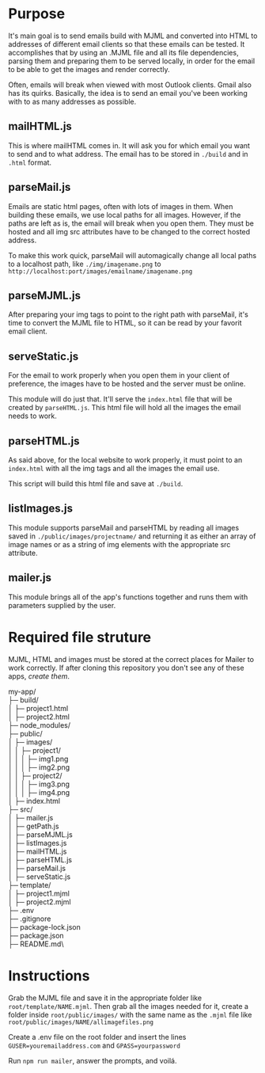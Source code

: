 # Purpose

It's main goal is to send emails build with MJML and converted into HTML to addresses of different email clients so that these emails can be tested. It accomplishes that by using an .MJML file and all its file dependencies, parsing them and preparing them to be served locally, in order for the email to be able to get the images and render correctly.

Often, emails will break when viewed with most Outlook clients. Gmail also has its quirks. Basically, the idea is to send an email you've been working with to as many addresses as possible.

## mailHTML.js

This is where mailHTML comes in. It will ask you for which email you want to send and to what address. The email has to be stored in `./build` and in `.html` format.

## parseMail.js

Emails are static html pages, often with lots of images in them. When building these emails, we use local paths for all images. However, if the paths are left as is, the email will break when you open them. They must be hosted and all img src attributes have to be changed to the correct hosted address.

To make this work quick, parseMail will automagically change all local paths to a localhost path, like `./img/imagename.png` to `http://localhost:port/images/emailname/imagename.png`

## parseMJML.js

After preparing your img tags to point to the right path with parseMail, it's time to convert the MJML file to HTML, so it can be read by your favorit email client.

## serveStatic.js

For the email to work properly when you open them in your client of preference, the images have to be hosted and the server must be online.

This module will do just that. It'll serve the `index.html` file that will be created by `parseHTML.js`. This html file will hold all the images the email needs to work.

## parseHTML.js

As said above, for the local website to work properly, it must point to an `index.html` with all the img tags and all the images the email use.

This script will build this html file and save at `./build`.

## listImages.js

This module supports parseMail and parseHTML by reading all images saved in `./public/images/projectname/` and returning it as either an array of image names or as a string of img elements with the appropriate src attribute.

## mailer.js

This module brings all of the app's functions together and runs them with parameters supplied by the user.

# Required file struture

MJML, HTML and images must be stored at the correct places for Mailer to work correctly. If after cloning this repository you don't see any of these apps, *create them*.

my-app/\
├─ build/\
│  ├─ project1.html\
│  ├─ project2.html\
├─ node_modules/\
├─ public/\
│  ├─ images/\
│  │  ├─ project1/\
│  │  │  ├─ img1.png\
│  │  │  ├─ img2.png\
│  │  ├─ project2/\
│  │  │  ├─ img3.png\
│  │  │  ├─ img4.png\
│  ├─ index.html\
├─ src/\
│  ├─ mailer.js\
│  ├─ getPath.js\
│  ├─ parseMJML.js\
│  ├─ listImages.js\
│  ├─ mailHTML.js\
│  ├─ parseHTML.js\
│  ├─ parseMail.js\
│  ├─ serveStatic.js\
├─ template/\
│  ├─ project1.mjml\
│  ├─ project2.mjml\
├─ .env\
├─ .gitignore\
├─ package-lock.json\
├─ package.json\
├─ README.md\

# Instructions

Grab the MJML file and save it in the appropriate folder like `root/template/NAME.mjml`. Then grab all the images needed for it, create a folder inside `root/public/images/` with the same name as the `.mjml` file like `root/public/images/NAME/allimagefiles.png`

Create a .env file on the root folder and insert the lines `GUSER=youremailaddress.com` and `GPASS=yourpassword`

Run `npm run mailer`, answer the prompts, and voilá.